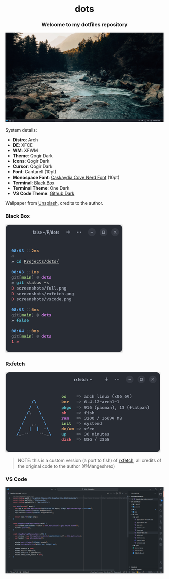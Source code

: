 <div align="center">
  <h1>dots</h1>
  <h3>Welcome to my dotfiles repository</h3>
</div>

![](screenshots/full.png)

System details:

  * __Distro__: Arch
  * __DE__: XFCE
  * __WM__: XFWM
  * __Theme__: Qogir Dark
  * __Icons__: Qogir Dark
  * __Cursor__: Qogir Dark
  * __Font__: Cantarell (10pt)
  * __Monospace Font__: [Caskaydia Cove Nerd Font](https://archlinux.org/packages/community/any/otf-cascadia-code-nerd/) (10pt)
  * __Terminal__: [Black Box](https://flathub.org/apps/details/com.raggesilver.BlackBox)
  * __Terminal Theme__: One Dark
  * __VS Code Theme__: [Github Dark](https://marketplace.visualstudio.com/items?itemName=GitHub.github-vscode-theme)

Wallpaper from [Unsplash](https://unsplash.com/es/fotos/Nhx2IVkw22s), credits to the author.

### Black Box

![](screenshots/console.png)

### Rxfetch

![](screenshots/rxfetch.png)

> NOTE: this is a custom version (a port to fish) of [rxfetch](https://github.com/Mangeshrex/rxfetch), all credits of the original code to the author (@Mangeshrex)

### VS Code

![](screenshots/vscode.png)